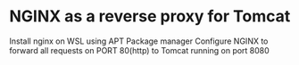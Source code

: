 # NGINX as a reverse proxy for Tomcat

Install nginx on WSL using APT Package manager
Configure NGINX to forward all requests on PORT 80(http) to Tomcat running on port 8080
